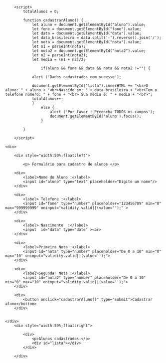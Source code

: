 <!DOCTYPE html>
<html>
<head>
	<title>Cadastro</title>
	<meta charset="utf-8" />
   <link href="cadastro.css" rel="stylesheet"/>

		<script>
			totalAlunos = 0;

			function cadastrarAluno() {
				let aluno = document.getElementById("aluno").value;
				let fone = document.getElementById("fone").value;
				let data = document.getElementById("data").value;
				let data_brasileira = data.split('-').reverse().join('/');
				let nota = document.getElementById("nota").value;
				let n1 = parseInt(nota);
				let nota2 = document.getElementById("nota2").value;
				let n2 = parseInt(nota2);
				let media = (n1 + n2)/2;
					
					if(aluno && fone && data && nota && nota2 !="") {

				alert ('Dados cadastrados com sucesso');

				document.getElementById("lista").innerHTML += "<br>O aluno: " + aluno + "<br>Nascido em: " + data_brasileira + "<br>Tem o telefone número: " + fone + "<br> Sua média é: " + media + "<br>";
				totalAlunos++;
				}
					else {
						alert ('Por favor ! Preencha TODOS os campos');
						document.getElementById('aluno').focus();
					}

			}

		</script>

</head>
<body>


	<div>

		<div style="width:50%;float:left">

			<p> Formulário para cadastro de alunos </p>
 
		<div>
			<label>Nome do Aluno :</label>
			<input id="aluno" type="text" placeholder="Digite um nome"/>
		</div>	

		<div>
			<label> Telefone :</label>
	        <input id="fone" type="number" placeholder="123456789" min="0" max="999999999" oninput="validity.valid||(value='');" >
		</div>

		<div>
			<label> Nascimento  :</label>
  			<input  id="data" type="date" ><br>
  		</div>

  		<div>
			<label>Primeira Nota :</label>
			<input id="nota" type="number" placeholder="De 0 a 10" min="0" max="10" oninput="validity.valid||(value='');">
		</div>

		<div>
			<label>Segunda  Nota :</label>
			<input id="nota2" type="number" placeholder="De 0 a 10" min="0" max="10" oninput="validity.valid||(value='');">
		</div>
	
		<div>
			<button onclick="cadastrarAluno()" type="submit">Cadastrar aluno</button>
		</div>

		
	</div>
		<div style="width:50%;float:right">

			<div>
				<p>Alunos cadastrados:</p>
				<div id="lista"></div>
			</div>

		</div>
</div>
</body>
</html>
